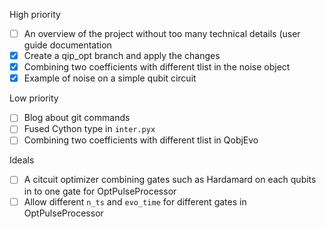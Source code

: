 High priority
- [ ] An overview of the project without too many technical details (user guide documentation
- [x] Create a qip_opt branch and apply the changes
- [x] Combining two coefficients with different tlist in the noise object 
- [x] Example of noise on a simple qubit circuit

Low priority
- [ ] Blog about git commands
- [ ] Fused Cython type in `inter.pyx`
- [ ] Combining two coefficients with different tlist in QobjEvo

Ideals
- [ ] A citcuit optimizer combining gates such as Hardamard on each qubits in to one gate for OptPulseProcessor
- [ ] Allow different `n_ts` and `evo_time` for different gates in OptPulseProcessor
